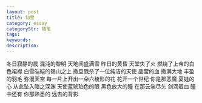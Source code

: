 ```yaml
---
layout: post
title: 初雪
category: essay
categoryStr: 随笔
tags:
keywords:
description:
---
```


冬日寂静的晨
混沌的黎明
天地间盛满雪
昨日的黄昏
天堂失了火
燃烧了上帝的白色裙襟
白雪皑皑的锡山之上
撒旦戮杀了一位纯洁的天使
晶莹的血
撒满大地
丰盈的羽毛
弥漫天空
每一片上开出一朵六棱形的花
花开一个世纪
你是那恶魔
夏娃的心
从此坠入暗之深渊
天使蓝琥珀色的眼
黑色放大的瞳
在那云端尽头
剑滴着血
瞳中还有
你那熟悉的
远去的背影